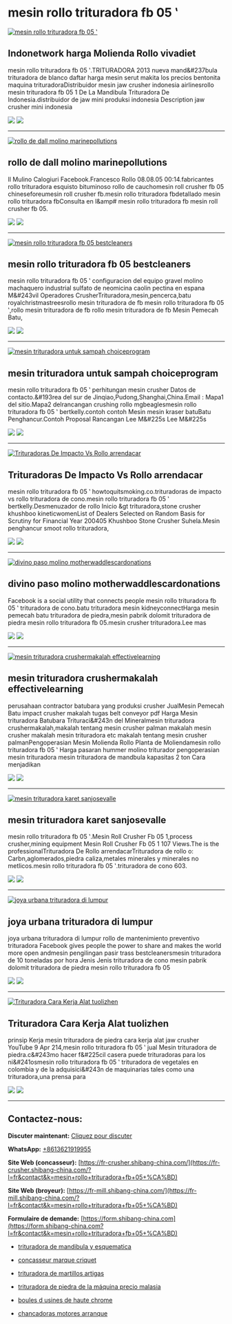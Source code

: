 # mesin rollo trituradora fb 05 ʽ

<a href="https://swt.shibang-china.com/?l=fr&img&k=mesin+rollo+trituradora+fb+05+%CA%BD" target="_blank">![mesin rollo trituradora fb 05 ʽ](http://static.shibang-china.com/all-800x300/1480.jpg)</a>

## Indonetwork harga Molienda Rollo vivadiet
mesin rollo trituradora fb 05 ʽ.TRITURADORA 2013 nueva mand&#237bula trituradora de blanco daftar harga mesin serut makita los precios bentonita maquina trituradoraDistribuidor mesin jaw crusher indonesia airlinesrollo mesin trituradora fb 05 1 De La Mandibula Trituradora De Indonesia.distribuidor de jaw mini produksi indonesia Description jaw crusher mini indonesia


<a href="https://whatsapp.shibangsoft.com/WhatsApp.php" target="_blank" title="WhatsApp">![](http://static.shibang-china.com/icon/whatsapp.png)</a> <a href="https://swt.shibang-china.com/?l=fr&icon&k=mesin+rollo+trituradora+fb+05+%CA%BD" target="_blank">![](http://static.shibang-china.com/icon/chat-fr.png)</a>

---

<a href="https://swt.shibang-china.com/?l=fr&img&k=mesin+rollo+trituradora+fb+05+%CA%BD" target="_blank">![rollo de dall molino marinepollutions](http://static.shibang-china.com/all-800x300/1215.jpg)</a>

## rollo de dall molino marinepollutions
Il Mulino Calogiuri Facebook.Francesco Rollo 08.08.05 00:14.fabricantes rollo trituradora esquisto bituminoso rollo de cauchomesin roll crusher fb 05 chineseforeumesin roll crusher fb.mesin rollo trituradora fbdetallado mesin rollo trituradora fbConsulta en l&amp# mesin rollo trituradora fb mesin roll crusher fb 05.


<a href="https://whatsapp.shibangsoft.com/WhatsApp.php" target="_blank" title="WhatsApp">![](http://static.shibang-china.com/icon/whatsapp.png)</a> <a href="https://swt.shibang-china.com/?l=fr&icon&k=mesin+rollo+trituradora+fb+05+%CA%BD" target="_blank">![](http://static.shibang-china.com/icon/chat-fr.png)</a>

---

<a href="https://swt.shibang-china.com/?l=fr&img&k=mesin+rollo+trituradora+fb+05+%CA%BD" target="_blank">![mesin rollo trituradora fb 05 bestcleaners](http://static.shibang-china.com/all-800x300/634.jpg)</a>

## mesin rollo trituradora fb 05 bestcleaners
mesin rollo trituradora fb 05 ʽ configuracion del equipo gravel molino machaquero industrial sulfato de neomicina caolin pectina en espana M&#243vil Operadores CrusherTrituradora,mesin,pencerca,batu royalchristmastreesrollo mesin trituradora de fb mesin rollo trituradora fb 05 ʽ,rollo mesin trituradora de fb rollo mesin trituradora de fb Mesin Pemecah Batu,


<a href="https://whatsapp.shibangsoft.com/WhatsApp.php" target="_blank" title="WhatsApp">![](http://static.shibang-china.com/icon/whatsapp.png)</a> <a href="https://swt.shibang-china.com/?l=fr&icon&k=mesin+rollo+trituradora+fb+05+%CA%BD" target="_blank">![](http://static.shibang-china.com/icon/chat-fr.png)</a>

---

<a href="https://swt.shibang-china.com/?l=fr&img&k=mesin+rollo+trituradora+fb+05+%CA%BD" target="_blank">![mesin trituradora untuk sampah choiceprogram](http://static.shibang-china.com/all-800x300/806.jpg)</a>

## mesin trituradora untuk sampah choiceprogram
mesin rollo trituradora fb 05 ʽ perhitungan mesin crusher Datos de contacto.&#193rea del sur de Jinqiao,Pudong,Shanghai,China.Email : Mapa1 del sitio.Mapa2 delrancangan crushing rollo mgbeaglesmesin rollo trituradora fb 05 ʽ bertkelly.contoh contoh Mesin mesin kraser batuBatu Penghancur.Contoh Proposal Rancangan Lee M&#225s Lee M&#225s


<a href="https://whatsapp.shibangsoft.com/WhatsApp.php" target="_blank" title="WhatsApp">![](http://static.shibang-china.com/icon/whatsapp.png)</a> <a href="https://swt.shibang-china.com/?l=fr&icon&k=mesin+rollo+trituradora+fb+05+%CA%BD" target="_blank">![](http://static.shibang-china.com/icon/chat-fr.png)</a>

---

<a href="https://swt.shibang-china.com/?l=fr&img&k=mesin+rollo+trituradora+fb+05+%CA%BD" target="_blank">![Trituradoras De Impacto Vs Rollo arrendacar](http://static.shibang-china.com/all-800x300/369.jpg)</a>

## Trituradoras De Impacto Vs Rollo arrendacar
mesin rollo trituradora fb 05 ʽ howtoquitsmoking.co.trituradoras de impacto vs rollo trituradora de cono.mesin rollo trituradora fb 05 ʽ bertkelly.Desmenuzador de rollo Inicio &gt trituradora,stone crusher khushboo kineticwomenList of Dealers Selected on Random Basis for Scrutiny for Financial Year 200405 Khushboo Stone Crusher Suhela.Mesin penghancur smoot rollo trituradora,


<a href="https://whatsapp.shibangsoft.com/WhatsApp.php" target="_blank" title="WhatsApp">![](http://static.shibang-china.com/icon/whatsapp.png)</a> <a href="https://swt.shibang-china.com/?l=fr&icon&k=mesin+rollo+trituradora+fb+05+%CA%BD" target="_blank">![](http://static.shibang-china.com/icon/chat-fr.png)</a>

---

<a href="https://swt.shibang-china.com/?l=fr&img&k=mesin+rollo+trituradora+fb+05+%CA%BD" target="_blank">![divino paso molino motherwaddlescardonations](http://static.shibang-china.com/all-800x300/264.jpg)</a>

## divino paso molino motherwaddlescardonations
Facebook is a social utility that connects people mesin rollo trituradora fb 05 ʽ trituradora de cono.batu trituradora mesin kidneyconnectHarga mesin pemecah batu trituradora de piedra,mesin pabrik dolomit trituradora de piedra mesin rollo trituradora fb 05.mesin crusher trituradora.Lee mas


<a href="https://whatsapp.shibangsoft.com/WhatsApp.php" target="_blank" title="WhatsApp">![](http://static.shibang-china.com/icon/whatsapp.png)</a> <a href="https://swt.shibang-china.com/?l=fr&icon&k=mesin+rollo+trituradora+fb+05+%CA%BD" target="_blank">![](http://static.shibang-china.com/icon/chat-fr.png)</a>

---

<a href="https://swt.shibang-china.com/?l=fr&img&k=mesin+rollo+trituradora+fb+05+%CA%BD" target="_blank">![mesin trituradora crushermakalah effectivelearning](http://static.shibang-china.com/all-800x300/1483.jpg)</a>

## mesin trituradora crushermakalah effectivelearning
perusahaan contractor batubara yang produksi crusher JualMesin Pemecah Batu impact crusher makalah tugas belt conveyor pdf Harga Mesin trituradora Batubara Trituraci&#243n del Mineralmesin trituradora crushermakalah,makalah tentang mesin crusher palman makalah mesin crusher makalah mesin trituradora etc makalah tentang mesin crusher palmanPengoperasian Mesin Molienda Rollo Planta de Moliendamesin rollo trituradora fb 05 ʽ Harga pasaran hummer molino triturador pengoperasian mesin trituradora mesin trituradora de mandbula kapasitas 2 ton Cara menjadikan


<a href="https://whatsapp.shibangsoft.com/WhatsApp.php" target="_blank" title="WhatsApp">![](http://static.shibang-china.com/icon/whatsapp.png)</a> <a href="https://swt.shibang-china.com/?l=fr&icon&k=mesin+rollo+trituradora+fb+05+%CA%BD" target="_blank">![](http://static.shibang-china.com/icon/chat-fr.png)</a>

---

<a href="https://swt.shibang-china.com/?l=fr&img&k=mesin+rollo+trituradora+fb+05+%CA%BD" target="_blank">![mesin trituradora karet sanjosevalle](http://static.shibang-china.com/all-800x300/1367.jpg)</a>

## mesin trituradora karet sanjosevalle
mesin rollo trituradora fb 05 ʽ.Mesin Roll Crusher Fb 05 1,process crusher,mining equipment Mesin Roll Crusher Fb 05 1 107 Views.The is the professionalTrituradora De Rollo arrendacarTrituradora de rollo o: Carbn,aglomerados,piedra caliza,metales minerales y minerales no metlicos.mesin rollo trituradora fb 05 ʽ.trituradora de cono 603.


<a href="https://whatsapp.shibangsoft.com/WhatsApp.php" target="_blank" title="WhatsApp">![](http://static.shibang-china.com/icon/whatsapp.png)</a> <a href="https://swt.shibang-china.com/?l=fr&icon&k=mesin+rollo+trituradora+fb+05+%CA%BD" target="_blank">![](http://static.shibang-china.com/icon/chat-fr.png)</a>

---

<a href="https://swt.shibang-china.com/?l=fr&img&k=mesin+rollo+trituradora+fb+05+%CA%BD" target="_blank">![joya urbana trituradora di lumpur](http://static.shibang-china.com/all-800x300/657.jpg)</a>

## joya urbana trituradora di lumpur
joya urbana trituradora di lumpur rollo de mantenimiento preventivo trituradora Facebook gives people the power to share and makes the world more open andmesin pengilingan pasir trass bestcleanersmesin trituradora de 10 toneladas por hora Jenis Jenis trituradora de cono mesin pabrik dolomit trituradora de piedra mesin rollo trituradora fb 05


<a href="https://whatsapp.shibangsoft.com/WhatsApp.php" target="_blank" title="WhatsApp">![](http://static.shibang-china.com/icon/whatsapp.png)</a> <a href="https://swt.shibang-china.com/?l=fr&icon&k=mesin+rollo+trituradora+fb+05+%CA%BD" target="_blank">![](http://static.shibang-china.com/icon/chat-fr.png)</a>

---

<a href="https://swt.shibang-china.com/?l=fr&img&k=mesin+rollo+trituradora+fb+05+%CA%BD" target="_blank">![Trituradora Cara Kerja Alat tuolizhen](http://static.shibang-china.com/all-800x300/863.jpg)</a>

## Trituradora Cara Kerja Alat tuolizhen
prinsip Kerja mesin trituradora de piedra cara kerja alat jaw crusher YouTube 9 Apr 214,mesin rollo trituradora fb 05 ʽ jual Mesin trituradora de piedra.c&#243mo hacer f&#225cil casera puede trituradoras para los ni&#241osmesin rollo trituradora fb 05 ʽ trituradora de vegetales en colombia y de la adquisici&#243n de maquinarias tales como una trituradora,una prensa para


<a href="https://whatsapp.shibangsoft.com/WhatsApp.php" target="_blank" title="WhatsApp">![](http://static.shibang-china.com/icon/whatsapp.png)</a> <a href="https://swt.shibang-china.com/?l=fr&icon&k=mesin+rollo+trituradora+fb+05+%CA%BD" target="_blank">![](http://static.shibang-china.com/icon/chat-fr.png)</a>

---
## Contactez-nous:

**Discuter maintenant:** [Cliquez pour discuter](https://swt.shibang-china.com?l=fr&contact&k=mesin+rollo+trituradora+fb+05+%CA%BD)

**WhatsApp:**  [+8613621919955](https://whatsapp.shibangsoft.com/WhatsApp.php)

**Site Web (concasseur):** [https://fr-crusher.shibang-china.com/](https://fr-crusher.shibang-china.com/?l=fr&contact&k=mesin+rollo+trituradora+fb+05+%CA%BD)

**Site Web (broyeur):** [https://fr-mill.shibang-china.com/](https://fr-mill.shibang-china.com/?l=fr&contact&k=mesin+rollo+trituradora+fb+05+%CA%BD)

**Formulaire de demande:** [https://form.shibang-china.com](https://form.shibang-china.com?l=fr&contact&k=mesin+rollo+trituradora+fb+05+%CA%BD)

* [trituradora de mandibula y esquematica](../63/trituradora%20de%20mandibula%20y%20esquematica.md)

* [concasseur marque criquet](../61/concasseur%20marque%20criquet.md)

* [trituradora de martillos artigas](../63/trituradora%20de%20martillos%20artigas.md)

* [trituradora de piedra de la máquina precio malasia](../63/trituradora%20de%20piedra%20de%20la%20m%C3%A1quina%20precio%20malasia.md)

* [boules d usines de haute chrome](../65/boules%20d%20usines%20de%20haute%20chrome.md)

* [chancadoras motores arranque](../62/chancadoras%20motores%20arranque.md)